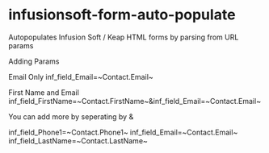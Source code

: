# infusionsoft-form-auto-populate
Autopopulates Infusion Soft / Keap HTML forms by parsing from URL params

Adding Params

Email Only
inf_field_Email=~Contact.Email~

First Name and Email
inf_field_FirstName=~Contact.FirstName~&inf_field_Email=~Contact.Email~

You can add more by seperating by &

inf_field_Phone1=~Contact.Phone1~
inf_field_Email=~Contact.Email~
inf_field_LastName=~Contact.LastName~
